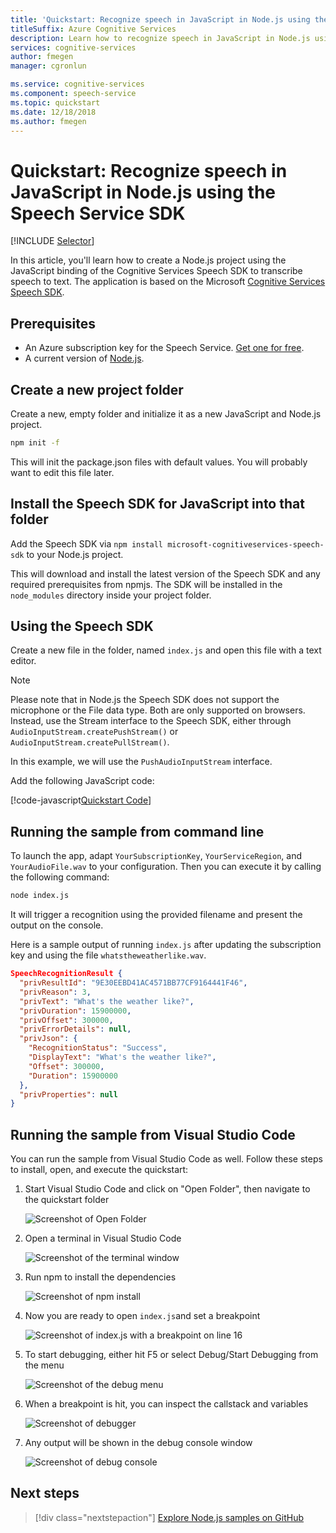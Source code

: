 ```yaml
---
title: 'Quickstart: Recognize speech in JavaScript in Node.js using the Speech Service SDK'
titleSuffix: Azure Cognitive Services
description: Learn how to recognize speech in JavaScript in Node.js using the Speech Service SDK
services: cognitive-services
author: fmegen
manager: cgronlun

ms.service: cognitive-services
ms.component: speech-service
ms.topic: quickstart
ms.date: 12/18/2018
ms.author: fmegen
---
```


# Quickstart: Recognize speech in JavaScript in Node.js using the Speech Service SDK

[!INCLUDE [Selector](../../../includes/cognitive-services-speech-service-quickstart-selector.md)]

In this article, you'll learn how to create a Node.js project using the JavaScript binding of the Cognitive Services Speech SDK to transcribe speech to text.
The application is based on the Microsoft [Cognitive Services Speech SDK](https://aka.ms/csspeech/npmpackage).

## Prerequisites

* An Azure subscription key for the Speech Service. [Get one for free](get-started.md).
* A current version of [Node.js](https://nodejs.org).

## Create a new project folder

Create a new, empty folder and initialize it as a new JavaScript and Node.js project.

```sh
npm init -f
```

This will init the package.json files with default values. You will probably want to edit this file later.

## Install the Speech SDK for JavaScript into that folder

Add the Speech SDK via `npm install microsoft-cognitiveservices-speech-sdk` to your Node.js project.

This will download and install the latest version of the Speech SDK and any required prerequisites from npmjs. The SDK will be installed in the `node_modules` directory inside your project folder.

## Using the Speech SDK

Create a new file in the folder, named `index.js` and open this file with a text editor.

> [!NOTE]
> Please note that in Node.js the Speech SDK does not support the microphone or the File data type. Both are only supported on browsers. Instead, use the Stream interface to the Speech SDK, either through `AudioInputStream.createPushStream()` or `AudioInputStream.createPullStream()`.

In this example, we will use the `PushAudioInputStream` interface.

Add the following JavaScript code:

[!code-javascript[Quickstart Code](~/samples-cognitive-services-speech-sdk/quickstart/js-node/index.js#code)]

## Running the sample from command line

To launch the app, adapt `YourSubscriptionKey`, `YourServiceRegion`, and `YourAudioFile.wav` to your configuration. Then you can execute it by calling the following command:

```sh
node index.js
```

It will trigger a recognition using the provided filename and present the output on the console.

Here is a sample output of running `index.js` after updating the subscription key and using the file `whatstheweatherlike.wav`.

```json
SpeechRecognitionResult {
  "privResultId": "9E30EEBD41AC4571BB77CF9164441F46",
  "privReason": 3,
  "privText": "What's the weather like?",
  "privDuration": 15900000,
  "privOffset": 300000,
  "privErrorDetails": null,
  "privJson": {
    "RecognitionStatus": "Success",
    "DisplayText": "What's the weather like?",
    "Offset": 300000,
    "Duration": 15900000
  },
  "privProperties": null
}
```

## Running the sample from Visual Studio Code

You can run the sample from Visual Studio Code as well. Follow these steps to install, open, and execute the quickstart:

1. Start Visual Studio Code and click on "Open Folder", then navigate to the quickstart folder

   ![Screenshot of Open Folder](media/sdk/qs-js-node-01-open_project.png)

1. Open a terminal in Visual Studio Code

   ![Screenshot of the terminal window](media/sdk/qs-js-node-02_open_terminal.png)

1. Run npm to install the dependencies

   ![Screenshot of npm install](media/sdk/qs-js-node-03-npm_install.png)

1. Now you are ready to open `index.js`and set a breakpoint

   ![Screenshot of index.js with a breakpoint on line 16](media/sdk/qs-js-node-04-setup_breakpoint.png)

1. To start debugging, either hit F5 or select Debug/Start Debugging from the menu

   ![Screenshot of the debug menu](media/sdk/qs-js-node-05-start_debugging.png)

1. When a breakpoint is hit, you can inspect the callstack and variables

   ![Screenshot of debugger](media/sdk/qs-js-node-06-hit_breakpoint.png)

1. Any output will be shown in the debug console window

   ![Screenshot of debug console](media/sdk/qs-js-node-07-debug_output.png)

## Next steps

> [!div class="nextstepaction"]
> [Explore Node.js samples on GitHub](https://aka.ms/csspeech/samples)
